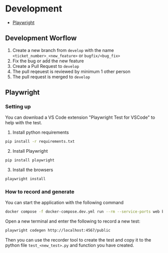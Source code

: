 # Development

- [Playwright](#Playwright)

## Development Worflow

1. Create a new branch from `develop` with the name `<ticket_number>_<new_feature>` or `bugfix/<bug_fix>`
1. Fix the bug or add the new feature
1. Create a Pull Request to `develop`
1. The pull reqeuest is reviewed by minimum 1 other person
1. The pull request is merged to `develop` 

## Playwright

### Setting up

You can download a VS Code extension "Playwright Test for VSCode" to help with the test.

1. Install python requirements

```bash
pip install -r requirements.txt
```

2. Install Playwright

```bash
pip install playwright
```

3. Install the browsers

```bash
playwright install
```

### How to record and generate

You can start the application with the following command
```bash
docker compose -f docker-compose.dev.yml run --rm --service-ports web bash
```



Open a new terminal and enter the following to record a new test:
```bash
playwright codegen http://localhost:4567/public
```

Then you can use the recorder tool to create the test and copy it to the python file `test_<new_test>.py` and function you have created.

